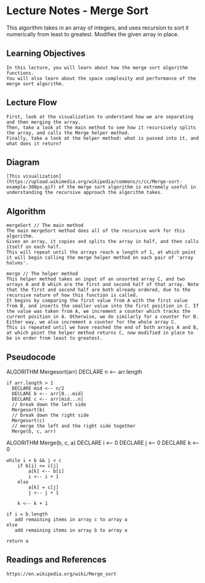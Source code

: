 # Lecture Notes - Merge Sort
This algorithm takes in an array of integers, and uses recursion to sort it numerically from least to greatest. Modifies the given array in place.

## Learning Objectives
    In this lecture, you will learn about how the merge sort algorithm functions.
    You will also learn about the space complexity and performance of the merge sort algorithm.
## Lecture Flow
    First, look at the visualization to understand how we are separating and then merging the array.
    Then, take a look at the main method to see how it recursively splits the array, and calls the Merge helper method.
    Finally, take a look at the helper method: what is passed into it, and what does it return?

## Diagram
    [This visualization](https://upload.wikimedia.org/wikipedia/commons/c/cc/Merge-sort-example-300px.gif) of the merge sort algorithm is extremely useful in understanding the recursive approach the algorithm takes.

## Algorithm
    mergeSort // The main method
    The main mergeSort method does all of the recursive work for this algorithm.
    Given an array, it copies and splits the array in half, and then calls itself on each half.
    This will repeat until the arrays reach a length of 1, at which point it will begin calling the merge helper method on each pair of 'array halves'.

    merge // The helper method
    This helper method takes an input of an unsorted array C, and two arrays A and B which are the first and second half of that array. Note that the first and second half are both already ordered, due to the recursive nature of how this function is called.
    It begins by comparing the first value from A with the first value from B, and inserts the smaller value into the first position in C. If the value was taken from A, we increment a counter which tracks the current position in A. Otherwise, we do similarly for a counter for B. Either way, we also increment a counter for the whole array C.
    This is repeated until we have reached the end of both arrays A and B, at which point the helper method returns C, now modified in place to be in order from least to greatest.

## Pseudocode
ALGORITHM Mergesort(arr)
    DECLARE n <-- arr.length

    if arr.length > 1
      DECLARE mid <-- n/2
      DECLARE b <-- arr[0...mid]
      DECLARE c <-- arr[mid...n]
      // break down the left side
      Mergesort(b)
      // break down the right side
      Mergesort(c)
      // merge the left and the right side together
      Merge(b, c, arr)

ALGORITHM Merge(b, c, a)
    DECLARE i <-- 0
    DECLARE j <-- 0
    DECLARE k <-- 0

    while i < b && j < c
        if b[i] <= c[j]
            a[k] <-- b[i]
            i <-- i + 1
        else
            a[k] = c[j]
            j <-- j + 1

        k <-- k + 1

    if i = b.length
       add remaining items in array c to array a
    else
       add remaining items in array b to array a

    return a

## Readings and References
    https://en.wikipedia.org/wiki/Merge_sort
